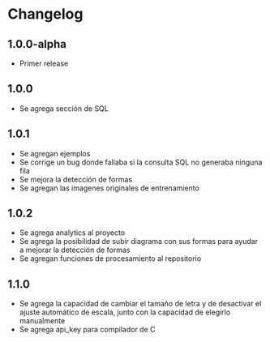 # Changelog

## 1.0.0-alpha
- Primer release


## 1.0.0
- Se agrega sección de SQL


## 1.0.1
- Se agregan ejemplos
- Se corrige un bug donde fallaba si la consulta SQL no generaba ninguna fila
- Se mejora la detección de formas
- Se agregan las imagenes originales de entrenamiento


## 1.0.2
- Se agrega analytics al proyecto
- Se agrega la posibilidad de subir diagrama con sus formas para ayudar a mejorar la detección de formas
- Se agregan funciones de procesamiento al repositorio


## 1.1.0
- Se agrega la capacidad de cambiar el tamaño de letra y de desactivar el ajuste automático de escala, junto con la capacidad de elegirlo manualmente
- Se agrega api_key para compilador de C
